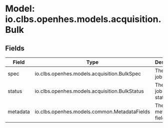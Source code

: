 # Model: io.clbs.openhes.models.acquisition.Bulk

## Fields

| Field | Type | Description |
| --- | --- | --- |
| spec | io.clbs.openhes.models.acquisition.BulkSpec | The bulk-job spec. |
| status | io.clbs.openhes.models.acquisition.BulkStatus | The bulk-job status/data. |
| metadata | io.clbs.openhes.models.common.MetadataFields | The metadata fields. |

